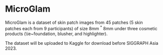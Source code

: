 # MicroGlam
MicroGlam is a dataset of skin patch images from 45 patches (5 skin patches each from 9 participants) of size 8mm $^*$ 8mm under three cosmetic products (\ie~foundation, blusher, and highlighter). 

The dataset will be uploaded to Kaggle for download before SIGGRAPH Asia 2023.  

